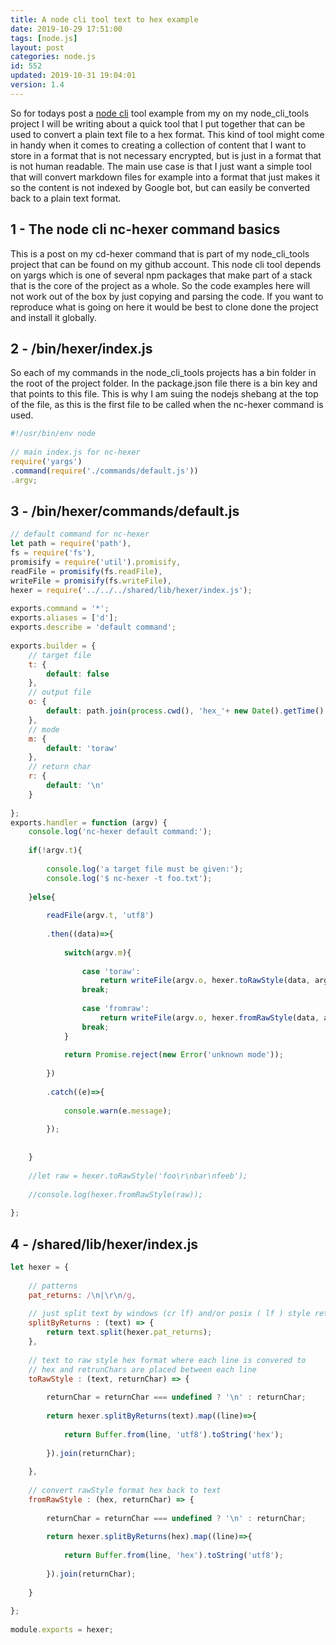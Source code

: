 ```yaml
---
title: A node cli tool text to hex example
date: 2019-10-29 17:51:00
tags: [node.js]
layout: post
categories: node.js
id: 552
updated: 2019-10-31 19:04:01
version: 1.4
---
```


So for todays post a [node cli](/2019/10/23/nodejs-cli/) tool example from my on my node_cli_tools project I will be writing about a quick tool that I put together that can be used to convert a plain text file to a hex format. This kind of tool might come in handy when it comes to creating a collection of content that I want to store in a format that is not necessary encrypted, but is just in a format that is not human readable. The main use case is that I just want a simple tool that will convert markdown files for example into a format that just makes it so the content is not indexed by Google bot, but can easily be converted back to a plain text format.

<!-- more -->

## 1 - The node cli nc-hexer command basics

This is a post on my cd-hexer command that is part of my node_cli_tools project that can be found on my github account. This node cli tool depends on yargs which is one of several npm packages that make part of a stack that is the core of the project as a whole. So the code examples here will not work out of the box by just copying and parsing the code. If you want to reproduce what is going on here it would be best to clone done the project and install it globally.


## 2 - /bin/hexer/index.js

So each of my commands in the node_cli_tools projects has a bin folder in the root of the project folder. In the package.json file there is a bin key and that points to this file. This is why I am suing the nodejs shebang at the top of the file, as this is the first file to be called when the nc-hexer command is used.

```js
#!/usr/bin/env node
 
// main index.js for nc-hexer
require('yargs')
.command(require('./commands/default.js'))
.argv;
```

## 3 - /bin/hexer/commands/default.js

```js
// default command for nc-hexer
let path = require('path'),
fs = require('fs'),
promisify = require('util').promisify,
readFile = promisify(fs.readFile),
writeFile = promisify(fs.writeFile),
hexer = require('../../../shared/lib/hexer/index.js');
 
exports.command = '*';
exports.aliases = ['d'];
exports.describe = 'default command';
 
exports.builder = {
    // target file
    t: {
        default: false
    },
    // output file
    o: {
        default: path.join(process.cwd(), 'hex_'+ new Date().getTime() +'.txt')
    },
    // mode
    m: {
        default: 'toraw'
    },
    // return char
    r: {
        default: '\n'
    }
    
};
exports.handler = function (argv) {
    console.log('nc-hexer default command:');
 
    if(!argv.t){
        
        console.log('a target file must be given:');
        console.log('$ nc-hexer -t foo.txt');
        
    }else{
        
        readFile(argv.t, 'utf8')
        
        .then((data)=>{
            
            switch(argv.m){
                
                case 'toraw':
                    return writeFile(argv.o, hexer.toRawStyle(data, argv.r));
                break;
                
                case 'fromraw':
                    return writeFile(argv.o, hexer.fromRawStyle(data, argv.r));
                break;
            }
            
            return Promise.reject(new Error('unknown mode'));
            
        })
        
        .catch((e)=>{
            
            console.warn(e.message);
            
        });
        
        
    }
    
    //let raw = hexer.toRawStyle('foo\r\nbar\nfeeb');
    
    //console.log(hexer.fromRawStyle(raw));
    
};
```

## 4 - /shared/lib/hexer/index.js


```js
let hexer = {
    
    // patterns
    pat_returns: /\n|\r\n/g,
    
    // just split text by windows (cr lf) and/or posix ( lf ) style retruns 
    splitByReturns : (text) => {
        return text.split(hexer.pat_returns);
    },
    
    // text to raw style hex format where each line is convered to
    // hex and retrunChars are placed between each line
    toRawStyle : (text, returnChar) => {
        
        returnChar = returnChar === undefined ? '\n' : returnChar;
        
        return hexer.splitByReturns(text).map((line)=>{
            
            return Buffer.from(line, 'utf8').toString('hex');
            
        }).join(returnChar);
        
    },
    
    // convert rawStyle format hex back to text
    fromRawStyle : (hex, returnChar) => {
        
        returnChar = returnChar === undefined ? '\n' : returnChar;
        
        return hexer.splitByReturns(hex).map((line)=>{
            
            return Buffer.from(line, 'hex').toString('utf8');
            
        }).join(returnChar);
        
    }
    
};
 
module.exports = hexer;
```